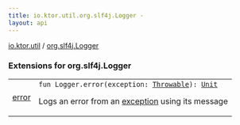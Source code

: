 ```yaml
---
title: io.ktor.util.org.slf4j.Logger - 
layout: api
---
```


<div class='api-docs-breadcrumbs'><a href="../index.html">io.ktor.util</a> / <a href="./index.html">org.slf4j.Logger</a></div>

### Extensions for org.slf4j.Logger

<table class="api-docs-table">
<tbody>
<tr>
<td markdown="1">

<a href="error.html">error</a>


</td>
<td markdown="1">
<div class="signature"><code><span class="keyword">fun </span><span class="identifier">Logger</span><span class="symbol">.</span><span class="identifier">error</span><span class="symbol">(</span><span class="parameterName" id="io.ktor.util$error(org.slf4j.Logger, kotlin.Throwable)/exception">exception</span><span class="symbol">:</span>&nbsp;<a href="https://kotlinlang.org/api/latest/jvm/stdlib/kotlin/-throwable/index.html"><span class="identifier">Throwable</span></a><span class="symbol">)</span><span class="symbol">: </span><a href="https://kotlinlang.org/api/latest/jvm/stdlib/kotlin/-unit/index.html"><span class="identifier">Unit</span></a></code></div>

Logs an error from an <a href="error.html#io.ktor.util$error(org.slf4j.Logger, kotlin.Throwable)/exception">exception</a> using its message


</td>
</tr>
</tbody>
</table>
